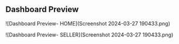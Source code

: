 ## Dashboard Preview

![Dashboard Preview- HOME](Screenshot 2024-03-27 190433.png)

![Dashboard Preview- SELLER](Screenshot 2024-03-27 190433.png)


